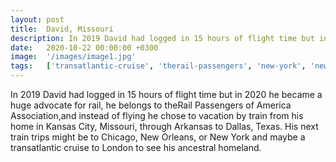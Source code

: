 ```yaml
---
layout: post
title:  David, Missouri
description: In 2019 David had logged in 15 hours of flight time but in 2020 he became a huge advocate for rail, he belongs to theRail Passengers of America Associ...
date:   2020-10-22 00:00:00 +0300
image:  '/images/image1.jpg'
tags:   ['transatlantic-cruise', 'therail-passengers', 'new-york', 'new-orleans', 'kansas-city', 'huge-advocate', 'flight-time', 'ancestral-homeland']
---
```

In 2019 David had logged in 15 hours of flight time but in 2020 he became a huge advocate for rail, he belongs to theRail Passengers of America Association,and instead of flying he chose to vacation by train from his home in Kansas City, Missouri, through Arkansas to Dallas, Texas. His next train trips might be to Chicago, New Orleans, or New York and maybe a transatlantic cruise to London to see his ancestral homeland.

